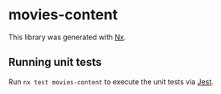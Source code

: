 # movies-content

This library was generated with [Nx](https://nx.dev).

## Running unit tests

Run `nx test movies-content` to execute the unit tests via [Jest](https://jestjs.io).
